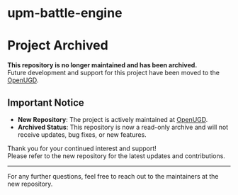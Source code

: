 # upm-battle-engine

# Project Archived

**This repository is no longer maintained and has been archived.**  
Future development and support for this project have been moved to the [OpenUGD](https://github.com/openugd).

## Important Notice

- **New Repository**: The project is actively maintained at [OpenUGD](https://github.com/openugd/upm-ecs-engine).
- **Archived Status**: This repository is now a read-only archive and will not receive updates, bug fixes, or new features.

Thank you for your continued interest and support!  
Please refer to the new repository for the latest updates and contributions.

---

For any further questions, feel free to reach out to the maintainers at the new repository.
